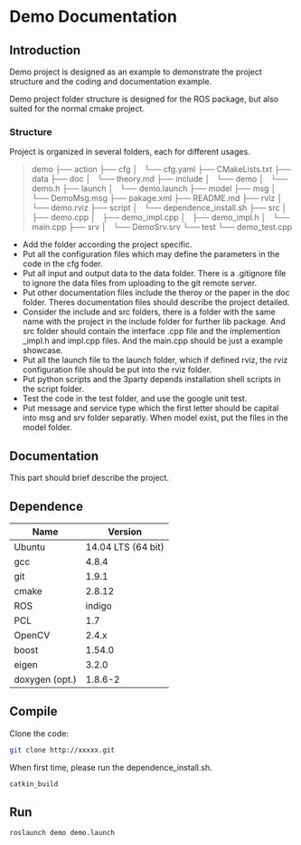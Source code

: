 # Demo Documentation

## Introduction
Demo project is designed as an example to demonstrate the project structure and the coding and documentation example.

Demo project folder structure is designed for the ROS package, but also suited for the normal cmake project.

### Structure
Project is organized in several folders, each for different usages.

<blockquote>
demo
├── action
├── cfg
│   └── cfg.yaml
├── CMakeLists.txt
├── data
├── doc
│   └── theory.md
├── include
│   └── demo
│       └── demo.h
├── launch
│   └── demo.launch
├── model
├── msg
│   └── DemoMsg.msg
├── pakage.xml
├── README.md
├── rviz
│   └── demo.rviz
├── script
│   └── dependence_install.sh
├── src
│   ├── demo.cpp
│   ├── demo_impl.cpp
│   ├── demo_impl.h
│   └── main.cpp
├── srv
│   └── DemoSrv.srv
└── test
└── demo_test.cpp
</blockquote>

+ Add the folder according the project specific.
+ Put all the configuration files which may define the parameters in the code in the cfg foder.
+ Put all input and output data to the data folder. There is a .gitignore file to ignore the data files from uploading to the git remote server.
+ Put other documentation files include the theroy or the paper in the doc folder. Theres documentation files should describe the project detailed.
+ Consider the include and src folders, there is a folder with the same name with the project in the include folder for further lib package. And src folder should contain the interface .cpp file and the implemention _impl.h and impl.cpp files. And the main.cpp should be just a example showcase.
+ Put all the launch file to the launch folder, which if defined rviz, the rviz configuration file should be put into the rviz folder.
+ Put python scripts and the 3party depends installation shell scripts in the script folder.
+ Test the code in the test folder, and use the google unit test.
+ Put message and service type which the first letter should be capital into msg and srv folder separatly. When model exist, put the files in the model folder.

## Documentation
This part should brief describe the project.

## Dependence
| Name           |              Version |
|----------------|----------------------|
| Ubuntu         |   14.04 LTS (64 bit) |
| gcc            |                4.8.4 |
| git            |                1.9.1 |
| cmake          |               2.8.12 |
| ROS            |               indigo |
| PCL            |                  1.7 |
| OpenCV         |                2.4.x |
| boost          |               1.54.0 |
| eigen          |                3.2.0 |
| doxygen (opt.) |              1.8.6-2 |

## Compile
Clone the code:
``` sh
git clone http://xxxxx.git
```
When first time, please run the dependence_install.sh.
``` sh
catkin_build
```


## Run

``` sh
roslaunch demo demo.launch
```
